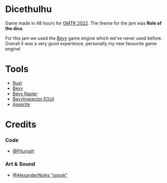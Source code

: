 # Dicethulhu

Game made in 48 hours for [GMTK 2022](https://itch.io/jam/gmtk-jam-2022). The theme for the jam was **Role of the dice**.

For this jam we used the [Bevy](https://github.com/bevyengine/bevy) game engine which we've never used before. Overall it was a very good experience, personally my new favourite game engine!

# Tools
- [Rust](https://github.com/rust-lang/rust)
- [Bevy](https://github.com/bevyengine/bevy)
- [Bevy Rapier](https://github.com/dimforge/bevy_rapier)
- [BevyInspector EGUI](https://github.com/jakobhellermann/bevy-inspector-egui)
- [Aseprite](https://www.aseprite.org/)

# Credits

### Code
- [@Piturnah](https://github.com/Piturnah)

### Art & Sound
- [@AlexanderNoles "spook"](https://github.com/AlexanderNoles)
